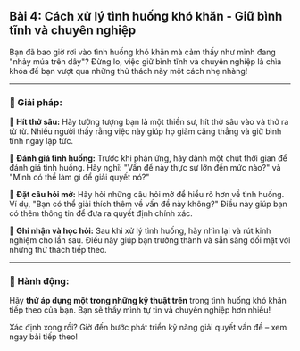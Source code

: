 ## Bài 4: Cách xử lý tình huống khó khăn - Giữ bình tĩnh và chuyên nghiệp

Bạn đã bao giờ rơi vào tình huống khó khăn mà cảm thấy như mình đang "nhảy múa trên dây"? Đừng lo, việc giữ bình tĩnh và chuyên nghiệp là chìa khóa để bạn vượt qua những thử thách này một cách nhẹ nhàng!

---

### 📌 Giải pháp:

**🔹 Hít thở sâu:**
Hãy tưởng tượng bạn là một thiền sư, hít thở sâu vào và thở ra từ từ. Nhiều người thấy rằng việc này giúp họ giảm căng thẳng và giữ bình tĩnh ngay lập tức.

**🔹 Đánh giá tình huống:**
Trước khi phản ứng, hãy dành một chút thời gian để đánh giá tình huống. Hãy nghĩ: "Vấn đề này thực sự lớn đến mức nào?" và "Mình có thể làm gì để giải quyết nó?"

**🔹 Đặt câu hỏi mở:**
Hãy hỏi những câu hỏi mở để hiểu rõ hơn về tình huống. Ví dụ, "Bạn có thể giải thích thêm về vấn đề này không?" Điều này giúp bạn có thêm thông tin để đưa ra quyết định chính xác.

**🔹 Ghi nhận và học hỏi:**
Sau khi xử lý tình huống, hãy nhìn lại và rút kinh nghiệm cho lần sau. Điều này giúp bạn trưởng thành và sẵn sàng đối mặt với những thử thách tiếp theo.

---

### 🚀 Hành động:

Hãy **thử áp dụng một trong những kỹ thuật trên** trong tình huống khó khăn tiếp theo của bạn. Bạn sẽ thấy mình tự tin và chuyên nghiệp hơn nhiều!

Xác định xong rồi? Giờ đến bước phát triển kỹ năng giải quyết vấn đề – xem ngay bài tiếp theo!